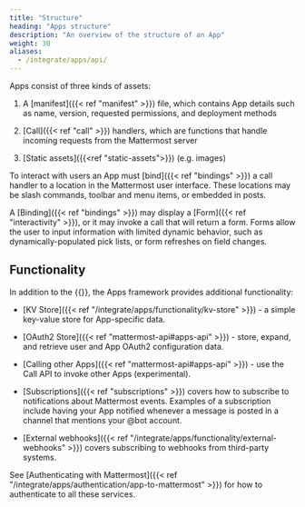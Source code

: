 ```yaml
---
title: "Structure"
heading: "Apps structure"
description: "An overview of the structure of an App"
weight: 30
aliases:
  - /integrate/apps/api/
---
```


Apps consist of three kinds of assets:

1. A [manifest]({{< ref "manifest" >}}) file, which contains App details such as name, version, requested permissions, and deployment methods

2. [Call]({{< ref "call" >}}) handlers, which are functions that handle incoming requests from the Mattermost server

3. [Static assets]({{<ref "static-assets">}}) (e.g. images)

To interact with users an App must [bind]({{< ref "bindings" >}}) a call handler to a location in the Mattermost user interface. These locations may be slash commands, toolbar and menu items, or embedded in posts.

A [Binding]({{< ref "bindings" >}}) may display a [Form]({{< ref "interactivity" >}}), or it may invoke a call that will return a form. Forms allow the user to input information with limited dynamic behavior, such as dynamically-populated pick lists, or form refreshes on field changes.

## Functionality

In addition to the {{<newtabref title="Mattermost REST APIs" href="https://api.mattermost.com">}}, the Apps framework provides additional functionality:

- [KV Store]({{< ref "/integrate/apps/functionality/kv-store" >}}) - a simple key-value store for App-specific data.

- [OAuth2 Store]({{< ref "mattermost-api#apps-api" >}}) - store, expand, and retrieve user and App OAuth2 configuration data.

- [Calling other Apps]({{< ref "mattermost-api#apps-api" >}}) - use the Call API to invoke other Apps (experimental).

- [Subscriptions]({{< ref "subscriptions" >}}) covers how to subscribe to notifications about Mattermost events. Examples of a subscription include having your App notified whenever a message is posted in a channel that mentions your @bot account.

- [External webhooks]({{< ref "/integrate/apps/functionality/external-webhooks" >}}) covers subscribing to webhooks from third-party systems.

See [Authenticating with Mattermost]({{< ref "/integrate/apps/authentication/app-to-mattermost" >}}) for how to authenticate to all these services.
